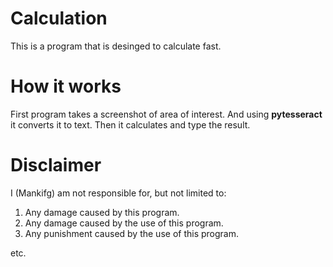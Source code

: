 # Calculation

This is a program that is desinged to calculate fast.

# How it works
First program takes a screenshot of area of interest. And using __pytesseract__ it converts it to text. Then it calculates and type the result.


# Disclaimer

I (Mankifg) am not responsible for, but not limited to:
1. Any damage caused by this program.
2. Any damage caused by the use of this program.
3. Any punishment caused by the use of this program.

etc.
